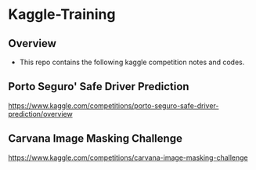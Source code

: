 Kaggle-Training
===

## Overview
- This repo contains the following kaggle competition notes and codes.

## Porto Seguro' Safe Driver Prediction
https://www.kaggle.com/competitions/porto-seguro-safe-driver-prediction/overview

## Carvana Image Masking Challenge
https://www.kaggle.com/competitions/carvana-image-masking-challenge

